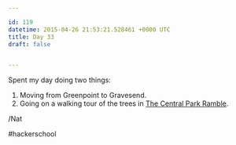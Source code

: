 ```yaml
---

id: 119
datetime: 2015-04-26 21:53:21.528461 +0000 UTC
title: Day 33
draft: false


---
```


Spent my day doing two things: 

 1. Moving from Greenpoint to Gravesend.
 2. Going on a walking tour of the trees in [The Central Park Ramble](http://www.centralparknyc.org/things-to-see-and-do/attractions/ramble.html).

/Nat

#hackerschool
